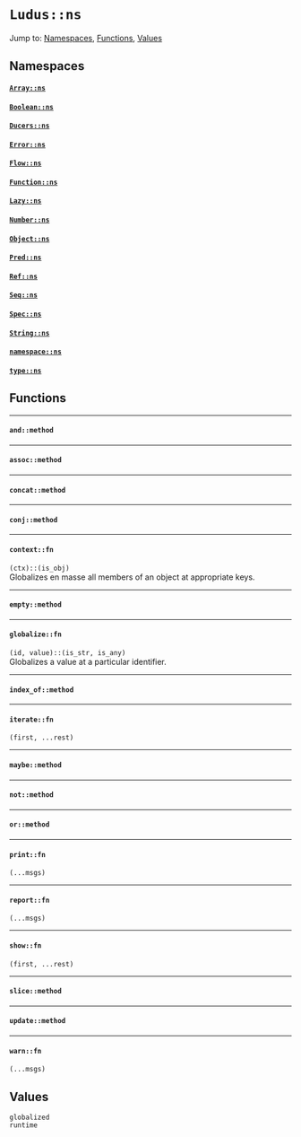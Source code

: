 # `Ludus::ns`
Jump to: [Namespaces](#Namespaces), [Functions](#Functions), [Values](#Values)


## Namespaces
#### [`Array::ns`](Array.md)<br/>
#### [`Boolean::ns`](Boolean.md)<br/>
#### [`Ducers::ns`](Ducers.md)<br/>
#### [`Error::ns`](Error.md)<br/>
#### [`Flow::ns`](Flow.md)<br/>
#### [`Function::ns`](Function.md)<br/>
#### [`Lazy::ns`](Lazy.md)<br/>
#### [`Number::ns`](Number.md)<br/>
#### [`Object::ns`](Object.md)<br/>
#### [`Pred::ns`](Pred.md)<br/>
#### [`Ref::ns`](Ref.md)<br/>
#### [`Seq::ns`](Seq.md)<br/>
#### [`Spec::ns`](Spec.md)<br/>
#### [`String::ns`](String.md)<br/>
#### [`namespace::ns`](namespace.md)<br/>
#### [`type::ns`](type.md)
## Functions
***
#### `and::method`


***
#### `assoc::method`


***
#### `concat::method`


***
#### `conj::method`


***
#### `context::fn`
`(ctx)::(is_obj)`<br/>
Globalizes en masse all members of an object at appropriate keys.

***
#### `empty::method`


***
#### `globalize::fn`
`(id, value)::(is_str, is_any)`<br/>
Globalizes a value at a particular identifier.

***
#### `index_of::method`


***
#### `iterate::fn`
`(first, ...rest)`<br/>
***
#### `maybe::method`


***
#### `not::method`


***
#### `or::method`


***
#### `print::fn`
`(...msgs)`<br/>
***
#### `report::fn`
`(...msgs)`<br/>
***
#### `show::fn`
`(first, ...rest)`<br/>
***
#### `slice::method`


***
#### `update::method`


***
#### `warn::fn`
`(...msgs)`<br/>
## Values
`globalized`<br/>
`runtime`